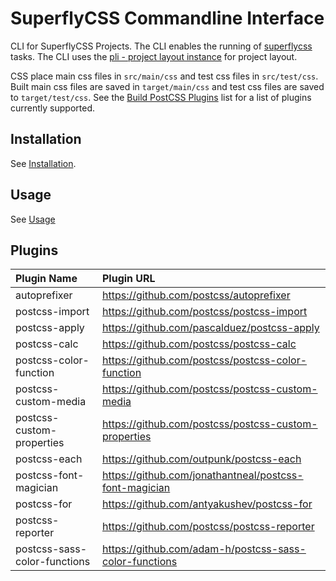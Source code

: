 # SuperflyCSS Commandline Interface


CLI for SuperflyCSS Projects.  The CLI enables the running of [superflycss](https://github.com/superflycss) tasks.  The CLI uses the [pli - project layout instance](https://github.com/superflycss/pli) for project layout.

CSS place main css files in `src/main/css` and test css files in `src/test/css`.  Built main css files are saved in `target/main/css` and test css files are saved to `target/test/css`.  See the [Build PostCSS Plugins](https://github.com/superflycss/clid#plugins) list for a list of plugins currently supported.

## Installation

See [Installation](https://github.com/superflycss/superflycss/#installation).

## Usage

See [Usage](https://github.com/superflycss/superflycss/#usage)

## Plugins

| Plugin Name                  | Plugin URL                                             |
|:-----------------------------|:-------------------------------------------------------|
| autoprefixer                 | https://github.com/postcss/autoprefixer                |
| postcss-import               | https://github.com/postcss/postcss-import              |
| postcss-apply                | https://github.com/pascalduez/postcss-apply            |
| postcss-calc                 | https://github.com/postcss/postcss-calc                |
| postcss-color-function       | https://github.com/postcss/postcss-color-function      |
| postcss-custom-media         | https://github.com/postcss/postcss-custom-media        |
| postcss-custom-properties    | https://github.com/postcss/postcss-custom-properties   |
| postcss-each                 | https://github.com/outpunk/postcss-each                |
| postcss-font-magician        | https://github.com/jonathantneal/postcss-font-magician |
| postcss-for                  | https://github.com/antyakushev/postcss-for             |
| postcss-reporter             | https://github.com/postcss/postcss-reporter            |
| postcss-sass-color-functions | https://github.com/adam-h/postcss-sass-color-functions |

